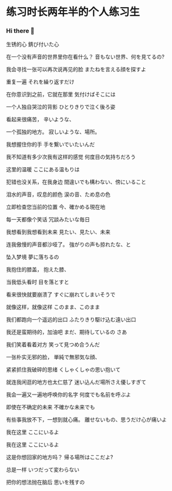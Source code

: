 # 练习时长两年半的个人练习生

### Hi there 👋

生锈的心
錆び付いた心

在一个没有声音的世界里你在看什么？
音もない世界、何を見てるの?

我会寻找一张可以再次说再见的脸
またねを言える顔を探すよ

重复一遍
それを繰り返すだけ

在你意识到之前，它就在那里
気付けばそこには

一个人独自哭泣的背影
ひとりきりで泣く後ろ姿

看起来很痛苦，
辛いような、

一个孤独的地方。
寂しいような、場所。

我想握住你的手
手を繋いでいたいんだ

我不知道有多少次我有这样的感觉
何度目の気持ちだろう

这里的温暖
ここにある温もりは

犯错也没关系，在我身边
間違いでも構わない、傍にいること

泪水的声音，叹息的颜色
涙の音、ため息の色

立即检查您当前的位置
今、確かめる現在地

每一天都像个笑话
冗談みたいな毎日

我想看到我想看到未来
見たい、見たい、未来

连我傲慢的声音都沙哑了。
強がりの声も掠れたな、と

坠入梦境
夢に落ちるの

我抱住的膝盖，
抱えた膝、

当我低头看时
目を落とすと

看来很快就要崩溃了
すぐに崩れてしまいそうで

就像这样，就像这样
このまま、このまま

我们都跑向一个遥远的出口
ふたりきり駆け込む遠い出口

我还是蛮期待的，加油吧
まだ、期待しているの さあ

我们笑着看着对方
笑って見つめ合うんだ

一张朴实无邪的脸，
単純で無邪気な顔、

紧紧抓住我破碎的思绪
くしゃくしゃの思い抱いて

就连我闲逛的地方也太仁慈了
迷い込んだ場所さえ優しすぎて

我会一遍又一遍地呼唤你的名字
何度でも名前を呼ぶよ

即使在不确定的未来
不確かな未来でも

有些事我放不下，一想到就心痛。
離せないもの、思うだけ心が痛いよ

我在这里
ここにいるよ

我在这里
ここにいるよ

这是你想回家的地方吗？
帰る場所はここだよ?

总是一样
いつだって変わらない

把你的想法抛在脑后
思いを残すの

